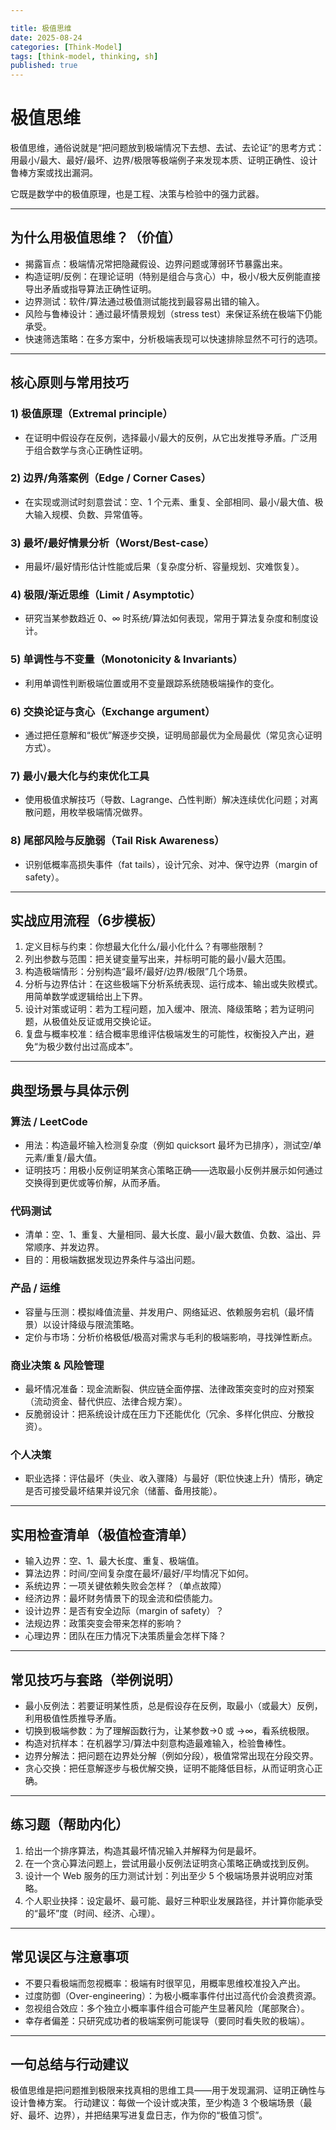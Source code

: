 ```yaml
---

title: 极值思维
date: 2025-08-24
categories: [Think-Model]
tags: [think-model, thinking, sh]
published: true
---
```



# 极值思维

极值思维，通俗说就是“把问题放到极端情况下去想、去试、去论证”的思考方式：用最小/最大、最好/最坏、边界/极限等极端例子来发现本质、证明正确性、设计鲁棒方案或找出漏洞。

它既是数学中的极值原理，也是工程、决策与检验中的强力武器。

---

## 为什么用极值思维？（价值）

* 揭露盲点：极端情况常把隐藏假设、边界问题或薄弱环节暴露出来。
* 构造证明/反例：在理论证明（特别是组合与贪心）中，极小/极大反例能直接导出矛盾或指导算法正确性证明。
* 边界测试：软件/算法通过极值测试能找到最容易出错的输入。
* 风险与鲁棒设计：通过最坏情景规划（stress test）来保证系统在极端下仍能承受。
* 快速筛选策略：在多方案中，分析极端表现可以快速排除显然不可行的选项。

---

## 核心原则与常用技巧

### 1) 极值原理（Extremal principle）

* 在证明中假设存在反例，选择最小/最大的反例，从它出发推导矛盾。广泛用于组合数学与贪心正确性证明。

### 2) 边界/角落案例（Edge / Corner Cases）

* 在实现或测试时刻意尝试：空、1 个元素、重复、全部相同、最小/最大值、极大输入规模、负数、异常值等。

### 3) 最坏/最好情景分析（Worst/Best-case）

* 用最坏/最好情形估计性能或后果（复杂度分析、容量规划、灾难恢复）。

### 4) 极限/渐近思维（Limit / Asymptotic）

* 研究当某参数趋近 0、∞ 时系统/算法如何表现，常用于算法复杂度和制度设计。

### 5) 单调性与不变量（Monotonicity & Invariants）

* 利用单调性判断极端位置或用不变量跟踪系统随极端操作的变化。

### 6) 交换论证与贪心（Exchange argument）

* 通过把任意解和“极优”解逐步交换，证明局部最优为全局最优（常见贪心证明方式）。

### 7) 最小/最大化与约束优化工具

* 使用极值求解技巧（导数、Lagrange、凸性判断）解决连续优化问题；对离散问题，用枚举极端情况做界。

### 8) 尾部风险与反脆弱（Tail Risk Awareness）

* 识别低概率高损失事件（fat tails），设计冗余、对冲、保守边界（margin of safety）。

---

## 实战应用流程（6步模板）

1. 定义目标与约束：你想最大化什么/最小化什么？有哪些限制？
2. 列出参数与范围：把关键变量写出来，并标明可能的最小/最大范围。
3. 构造极端情形：分别构造“最坏/最好/边界/极限”几个场景。
4. 分析与边界估计：在这些极端下分析系统表现、运行成本、输出或失败模式。用简单数学或逻辑给出上下界。
5. 设计对策或证明：若为工程问题，加入缓冲、限流、降级策略；若为证明问题，从极值处反证或用交换论证。
6. 复盘与概率校准：结合概率思维评估极端发生的可能性，权衡投入产出，避免“为极少数付出过高成本”。

---

## 典型场景与具体示例

### 算法 / LeetCode

* 用法：构造最坏输入检测复杂度（例如 quicksort 最坏为已排序），测试空/单元素/重复/最大值。
* 证明技巧：用极小反例证明某贪心策略正确——选取最小反例并展示如何通过交换得到更优或等价解，从而矛盾。

### 代码测试

* 清单：空、1、重复、大量相同、最大长度、最小/最大数值、负数、溢出、异常顺序、并发边界。
* 目的：用极端数据发现边界条件与溢出问题。

### 产品 / 运维

* 容量与压测：模拟峰值流量、并发用户、网络延迟、依赖服务宕机（最坏情景）以设计降级与限流策略。
* 定价与市场：分析价格极低/极高对需求与毛利的极端影响，寻找弹性断点。

### 商业决策 & 风险管理

* 最坏情况准备：现金流断裂、供应链全面停摆、法律政策突变时的应对预案（流动资金、替代供应、法律合规方案）。
* 反脆弱设计：把系统设计成在压力下还能优化（冗余、多样化供应、分散投资）。

### 个人决策

* 职业选择：评估最坏（失业、收入骤降）与最好（职位快速上升）情形，确定是否可接受最坏结果并设冗余（储蓄、备用技能）。

---

## 实用检查清单（极值检查清单）

* 输入边界：空、1、最大长度、重复、极端值。
* 算法边界：时间/空间复杂度在最坏/最好/平均情况下如何。
* 系统边界：一项关键依赖失败会怎样？（单点故障）
* 经济边界：最坏财务情景下的现金流和偿债能力。
* 设计边界：是否有安全边际（margin of safety）？
* 法规边界：政策突变会带来怎样的影响？
* 心理边界：团队在压力情况下决策质量会怎样下降？

---

## 常见技巧与套路（举例说明）

* 最小反例法：若要证明某性质，总是假设存在反例，取最小（或最大）反例，利用极值性质推导矛盾。
* 切换到极端参数：为了理解函数行为，让某参数→0 或 →∞，看系统极限。
* 构造对抗样本：在机器学习/算法中刻意构造最难输入，检验鲁棒性。
* 边界分解法：把问题在边界处分解（例如分段），极值常常出现在分段交界。
* 贪心交换：把任意解逐步与极优解交换，证明不能降低目标，从而证明贪心正确。

---

## 练习题（帮助内化）

1. 给出一个排序算法，构造其最坏情况输入并解释为何是最坏。
2. 在一个贪心算法问题上，尝试用最小反例法证明贪心策略正确或找到反例。
3. 设计一个 Web 服务的压力测试计划：列出至少 5 个极端场景并说明应对策略。
4. 个人职业抉择：设定最坏、最可能、最好三种职业发展路径，并计算你能承受的“最坏”度（时间、经济、心理）。

---

## 常见误区与注意事项

* 不要只看极端而忽视概率：极端有时很罕见，用概率思维校准投入产出。
* 过度防御（Over-engineering）：为极小概率事件付出过高代价会浪费资源。
* 忽视组合效应：多个独立小概率事件组合可能产生显著风险（尾部聚合）。
* 幸存者偏差：只研究成功者的极端案例可能误导（要同时看失败的极端）。

---

## 一句总结与行动建议

极值思维是把问题推到极限来找真相的思维工具——用于发现漏洞、证明正确性与设计鲁棒方案。
行动建议：每做一个设计或决策，至少构造 3 个极端场景（最好、最坏、边界），并把结果写进复盘日志，作为你的“极值习惯”。
